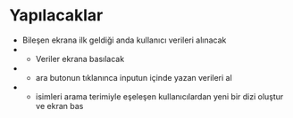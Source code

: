 # Yapılacaklar

- Bileşen ekrana ilk geldiği anda kullanıcı verileri alınacak
- - Veriler ekrana basılacak
- - ara butonun tıklanınca inputun içinde yazan verileri al
- - isimleri arama terimiyle eşeleşen kullanıcılardan yeni bir dizi oluştur ve ekran bas

